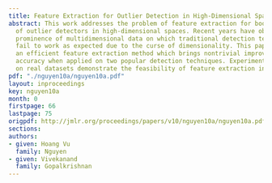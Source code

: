 ```yaml
---
title: Feature Extraction for Outlier Detection in High-Dimensional Spaces
abstract: This work addresses the problem of feature extraction for boosting the performance
  of outlier detectors in high-dimensional spaces. Recent years have observed the
  prominence of multidimensional data on which traditional detection techniques usually
  fail to work as expected due to the curse of dimensionality. This paper introduces
  an efficient feature extraction method which brings nontrivial improvements in detection
  accuracy when applied on two popular detection techniques. Experiments carried out
  on real datasets demonstrate the feasibility of feature extraction in outlier detection.
pdf: "./nguyen10a/nguyen10a.pdf"
layout: inproceedings
key: nguyen10a
month: 0
firstpage: 66
lastpage: 75
origpdf: http://jmlr.org/proceedings/papers/v10/nguyen10a/nguyen10a.pdf
sections: 
authors:
- given: Hoang Vu
  family: Nguyen
- given: Vivekanand
  family: Gopalkrishnan
---
```

